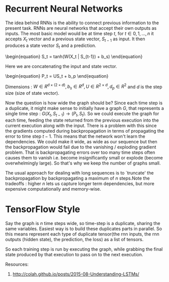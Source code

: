 # Recurrent Neural Networks


The idea behind RNNs is the ability to connect previous information to the present task.
RNNs are neural networks that accept their own outputs as inputs.
The most basic model would be at time step $t$, for $t \in {0,1,...,n}$ it accepts $X_t$ vector and a previous state vector, $S_{t-1}$ as input.
It then produces a state vector $S_t$ and a prediction.

\begin{equation} 
S_t = tanh(W(X_t \| S_{t-1}) + b_s)
\end{equation}

Here we are concatenating the input and state vector.

\begin{equation} 
P_t = US_t + b_p
\end{equation}

Dimensions :
$W \in R^{d \times (2 + d)}, b_s \in R^d, U \in R^{2 \times d}, d_p \in R^2$  and $d$ is the step size (size of state vector).

Now the question is how wide the graph should be? Since each time step is a duplicate, it might make sense to initially have a graph $G$,
that represents a single time step : $G(X_t, S_{t-1}) \rightarrow (P_t, S_t)$.
So we could execute the graph for each time, feeding the state returned from the previous execution into the current execution along with the input. There is a problem with this since the gradients computed during backpropagation in terms of propagating the error to time step $t-1$. This means that the network won't learn the dependencies. We could make it wide, as wide as our sequence but then the backpropagation would fail due to the vanishing / exploding gradient problem. That is backpropagating errors over too many time steps often causes them to vanish i.e. become insignificantly small or explode (become overwhelmingly large). So that's why we keep the number of graphs small.

The usual approach for dealing with long sequences is to `truncate' the backpropagation by backpropagating a maximum of $n$ steps.Note the tradeoffs : higher $n$ lets us capture longer term dependencies, but more expensive computationally and memory-wise. 

# TensorFlow Style
Say the graph is $n$ time steps wide, so time-step is a duplicate, sharing the same variables.
Easiest way is to build these duplicates parts in parallel. So this means represent each type of duplicate tensor(the rnn inputs, the rnn outputs (hidden state), the prediction, the loss) as a list of tensors.

So each training step is run by executing the graph, while grabbing the final state produced by that execution to pass on to the next execution.


Resources:
1. http://colah.github.io/posts/2015-08-Understanding-LSTMs/

